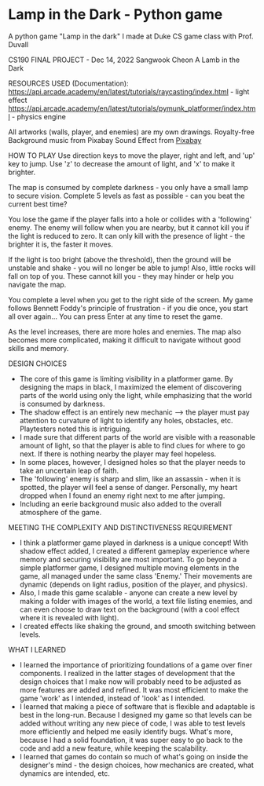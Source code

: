 # Lamp in the Dark - Python game
A python game "Lamp in the dark" I made at Duke CS game class with Prof. Duvall

CS190 FINAL PROJECT - Dec 14, 2022
Sangwook Cheon
A Lamb in the Dark

RESOURCES USED (Documentation):
https://api.arcade.academy/en/latest/tutorials/raycasting/index.html - light effect
https://api.arcade.academy/en/latest/tutorials/pymunk_platformer/index.html - physics engine

All artworks (walls, player, and enemies) are my own drawings.
Royalty-free Background music from Pixabay
Sound Effect from <a href="https://pixabay.com/?utm_source=link-attribution&amp;utm_medium=referral&amp;utm_campaign=music&amp;utm_content=18787">Pixabay</a>


HOW TO PLAY
Use direction keys to move the player, right and left, and 'up' key to jump.
Use 'z' to decrease the amount of light, and 'x' to make it brighter.

The map is consumed by complete darkness - you only have a small lamp to secure vision. Complete 5 levels as fast as
possible - can you beat the current best time?

You lose the game if the player falls into a hole or collides with a 'following' enemy. The enemy will follow when you
are nearby, but it cannot kill you if the light is reduced to zero. It can only kill with the presence of light - the
brighter it is, the faster it moves.

If the light is too bright (above the threshold), then the ground will be unstable and shake - you will no longer be able
to jump! Also, little rocks will fall on top of you. These cannot kill you - they may hinder or help you navigate the map.

You complete a level when you get to the right side of the screen. My game follows Bennett Foddy's principle of frustration -
if you die once, you start all over again... You can press Enter at any time to reset the game.

As the level increases, there are more holes and enemies. The map also becomes more complicated, making it difficult to
navigate without good skills and memory.


DESIGN CHOICES
- The core of this game is limiting visibility in a platformer game. By designing the maps in black, I maximized the
element of discovering parts of the world using only the light, while emphasizing that the world is consumed by darkness.
- The shadow effect is an entirely new mechanic --> the player must pay attention to curvature of light to identify any
holes, obstacles, etc. Playtesters noted this is intriguing.
-  I made sure that different parts of the world are visible with a reasonable amount of light, so that the player is able
to find clues for where to go next. If there is nothing nearby the player may feel hopeless.
- In some places, however, I designed holes so that the player needs to take an uncertain leap of faith.
- The 'following' enemy is sharp and slim, like an assassin - when it is spotted, the player will feel a sense of danger.
Personally, my heart dropped when I found an enemy right next to me after jumping.
- Including an eerie background music also added to the overall atmosphere of the game.

MEETING THE COMPLEXITY AND DISTINCTIVENESS REQUIREMENT
- I think a platformer game played in darkness is a unique concept! With shadow effect added, I created a different
gameplay experience where memory and securing visibility are most important.
To go beyond a simple platformer game, I designed multiple moving elements in the game, all managed under the same class
'Enemy.' Their movements are dynamic (depends on light radius, position of the player, and physics).
- Also, I made this game scalable - anyone can create a new level by making a folder with images of the world, a text file
listing enemies, and can even choose to draw text on the background (with a cool effect where it is revealed with light).
- I created effects like shaking the ground, and smooth switching between levels.

WHAT I LEARNED
- I learned the importance of prioritizing foundations of a game over finer components. I realized in the latter stages of
development that the design choices that I make now will probably need to be adjusted as more features are added and refined.
It was most efficient to make the game 'work' as I intended, instead of 'look' as I intended.
- I learned that making a piece of software that is flexible and adaptable is best in the long-run. Because I designed my game
so that levels can be added without writing any new piece of code, I was able to test levels more efficiently and helped
me easily identify bugs.
What's more, because I had a solid foundation, it was super easy to go back to the code and add a new feature,
while keeping the scalability.
- I learned that games do contain so much of what's going on inside the designer's mind - the design choices, how mechanics are
created, what dynamics are intended, etc.
